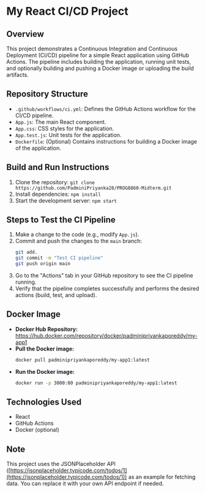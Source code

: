 # My React CI/CD Project

## Overview

This project demonstrates a Continuous Integration and Continuous Deployment (CI/CD) pipeline for a simple React application using GitHub Actions. The pipeline includes building the application, running unit tests, and optionally building and pushing a Docker image or uploading the build artifacts.

## Repository Structure

*   `.github/workflows/ci.yml`: Defines the GitHub Actions workflow for the CI/CD pipeline.
*   `App.js`: The main React component.
*   `App.css`: CSS styles for the application.
*   `App.test.js`: Unit tests for the application.
*   `Dockerfile`: (Optional) Contains instructions for building a Docker image of the application.

## Build and Run Instructions

1.  Clone the repository: `git clone https://github.com/PadminiPriyanka28/PROG8860-Midterm.git`
2.  Install dependencies: `npm install`
3.  Start the development server: `npm start`

## Steps to Test the CI Pipeline

1.  Make a change to the code (e.g., modify `App.js`).
2.  Commit and push the changes to the `main` branch:
    ```bash
    git add.
    git commit -m "Test CI pipeline"
    git push origin main
    ```
3.  Go to the "Actions" tab in your GitHub repository to see the CI pipeline running.
4.  Verify that the pipeline completes successfully and performs the desired actions (build, test, and upload).

## Docker Image 

*   **Docker Hub Repository:** https://hub.docker.com/repository/docker/padminipriyankaporeddy/my-app1
*   **Pull the Docker image:**
    ```bash
    docker pull padminipriyankaporeddy/my-app1:latest
    ```
*   **Run the Docker image:**
    ```bash
    docker run -p 3000:80 padminipriyankaporeddy/my-app1:latest
    ```

## Technologies Used

*   React
*   GitHub Actions
*   Docker (optional)

## Note

This project uses the JSONPlaceholder API ([https://jsonplaceholder.typicode.com/todos/1](https://jsonplaceholder.typicode.com/todos/1)) as an example for fetching data. You can replace it with your own API endpoint if needed.
